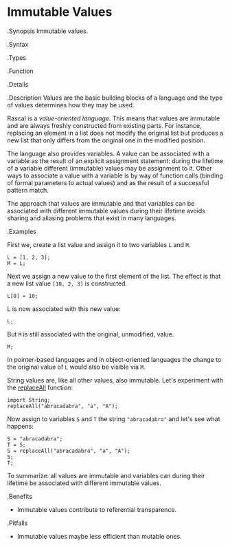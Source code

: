 # Immutable Values

.Synopsis
Immutable values.

.Syntax

.Types

.Function

.Details

.Description
Values are the basic building blocks of a language and the type of values determines how they may be used.

Rascal is a _value-oriented language_. This means that values are immutable and are always freshly constructed from existing parts.
For instance, replacing an element in a list does not modify the original list but produces a new list that only differs
from the original one in the modified position.

The language also provides variables. A value can be associated with a variable as the result of an explicit assignment statement: during the lifetime of a variable different (immutable) values may be assignment to it. Other ways to associate a value with a variable is by way of function calls (binding of formal parameters to actual values) and as the result of a successful pattern match.

The approach that values are immutable and that variables can be associated with different immutable values during their lifetime avoids
sharing and aliasing problems that exist in many languages. 

.Examples

First we, create a list value and assign it to two variables `L` and `M`.
```rascal-shell
L = [1, 2, 3];
M = L;
```
Next we assign a new value to the first element of the list. The effect is that a new list value `[10, 2, 3]` is constructed.
```rascal-shell,continue
L[0] = 10;
```
L is now associated with this new value:
```rascal-shell,continue
L;
```
But `M` is still associated with the original, unmodified, value.
```rascal-shell,continue
M;
```
In pointer-based languages and in object-oriented languages the change to the original value of `L` would also be visible
via `M`.


String values are, like all other values, also immutable. Let's experiment with the [replaceAll]((Library:String-replaceAll)) function:
```rascal-shell
import String;
replaceAll("abracadabra", "a", "A");
```
Now assign to variables `S` and `T` the string `"abracadabra"` and let's see what happens:
```rascal-shell,continue
S = "abracadabra";
T = S;
S = replaceAll("abracadabra", "a", "A");
S;
T;
```

To summarize: all values are immutable and variables can during their lifetime be associated with different immutable values.


.Benefits

*  Immutable values contribute to referential transparence.

.Pitfalls

*  Immutable values maybe less efficient than mutable ones.

